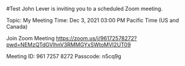 #Test
John Lever is inviting you to a scheduled Zoom meeting.

Topic: My Meeting
Time: Dec 3, 2021 03:00 PM Pacific Time (US and Canada)

Join Zoom Meeting
https://zoom.us/j/96172578272?pwd=NEMzQTdGVlhnV3RMMGYxSWtoMVI2UT09

Meeting ID: 961 7257 8272
Passcode: n5cq9g














